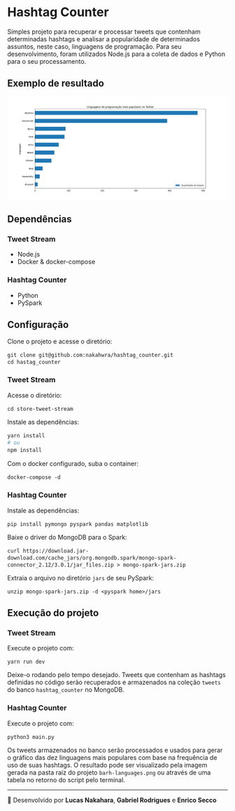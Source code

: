# Hashtag Counter
Simples projeto para recuperar e processar tweets que contenham determinadas hashtags e analisar a popularidade de determinados assuntos, neste caso, linguagens de programação. Para seu desenvolvimento, foram utilizados Node.js para a coleta de dados e Python para o seu processamento.

## Exemplo de resultado
![Top 10 linguagens mais populares](./barh-languages.png)

## Dependências
### Tweet Stream
- Node.js
- Docker & docker-compose
### Hashtag Counter
- Python
- PySpark

## Configuração
Clone o projeto e acesse o diretório:
```
git clone git@github.com:nakahwra/hashtag_counter.git
cd hastag_counter
```
### Tweet Stream
Acesse o diretório:
```
cd store-tweet-stream
```
Instale as dependências:
```bash
yarn install 
# ou
npm install
```
Com o docker configurado, suba o container:
```
docker-compose -d
```

### Hashtag Counter
Instale as dependências:
```
pip install pymongo pyspark pandas matplotlib
```
Baixe o driver do MongoDB para o Spark:
```
curl https://download.jar-download.com/cache_jars/org.mongodb.spark/mongo-spark-connector_2.12/3.0.1/jar_files.zip > mongo-spark-jars.zip
```
Extraia o arquivo no diretório `jars` de seu PySpark:
```
unzip mongo-spark-jars.zip -d <pyspark home>/jars
```
## Execução do projeto
### Tweet Stream
Execute o projeto com:
```
yarn run dev
```
Deixe-o rodando pelo tempo desejado. Tweets que contenham as hashtags definidas no código serão recuperados e armazenados na coleção `tweets` do banco `hashtag_counter` no MongoDB.

### Hashtag Counter
Execute o projeto com:
```
python3 main.py
```
Os tweets armazenados no banco serão processados e usados para gerar o gráfico das dez linguagens mais populares com base na frequência de uso de suas hashtags. O resultado pode ser visualizado pela imagem gerada na pasta raíz do projeto `barh-languages.png` ou através de uma tabela no retorno do script pelo terminal.

---
🚀 Desenvolvido por **Lucas Nakahara**, **Gabriel Rodrigues** e **Enrico Secco**
